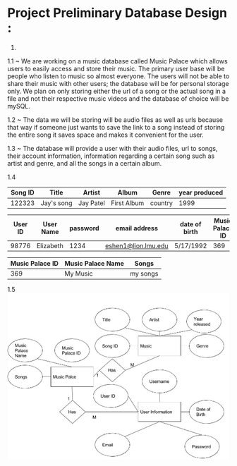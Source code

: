 # Project Preliminary Database Design :
1.
  <p>1.1 ~ We are working on a music database called Music Palace which allows users to
        easily access and store their music. The primary user base will be people
        who listen to music so almost everyone. The users will not be able to share
        their music with other users; the database will be for personal storage only.
        We plan on only storing either the url of a song or the actual song in
        a file and not their respective music videos and the database of choice
        will be mySQL.</p>
  <p>1.2 ~ The data we will be storing will be audio  files as well as urls because
        that way if someone just wants to save the link to a song instead of
        storing the entire song it saves space and makes it convenient for the
        user.</p>
  <p>1.3 ~ The database will provide a user with their audio files, url to songs,
        their account information, information regarding a certain song such as artist
        and genre, and all the songs in a certain album.</p>
  1.4

  | Song ID | Title | Artist | Album | Genre | year produced |
  |---|---|---|---|---|---|
  | 122323  | Jay's song | Jay Patel | First Album | country | 1999 |

  | User ID | User Name | password | email address | date of birth | Music Palace ID |
  |---|---|---|---|---|---|
  | 98776 | Elizabeth | 1234 | eshen1@lion.lmu.edu | 5/17/1992 | 369 |

  | Music Palace ID | Music Palace Name | Songs |
  |---|---|---|
  | 369 | My Music | my songs |



  1.5 ![Image of ERD](/images/ERD.jpg?raw=true)
